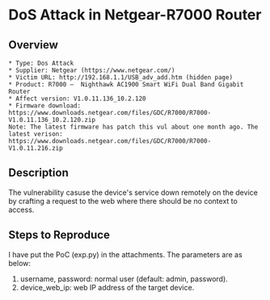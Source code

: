 # DoS Attack in Netgear-R7000 Router

## Overview

    * Type: Dos Attack
    * Supplier: Netgear (https://www.netgear.com/)
    * Victim URL: http://192.168.1.1/USB_adv_add.htm (hidden page)
    * Product: R7000 —  Nighthawk AC1900 Smart WiFi Dual Band Gigabit Router
    * Affect version: V1.0.11.136_10.2.120
    * Firmware download: https://www.downloads.netgear.com/files/GDC/R7000/R7000-V1.0.11.136_10.2.120.zip
    Note: The latest firmware has patch this vul about one month ago. The latest verison: https://www.downloads.netgear.com/files/GDC/R7000/R7000-V1.0.11.216.zip
 

## Description

The vulnerability casuse the device's service down remotely on the device by crafting a request to the web where there should be no context to access.


## Steps to Reproduce

I have put the PoC (exp.py) in the attachments. The parameters are as below:
1. username, password: normal user (default: admin, password).
2. device_web_ip: web IP address of the target device.
